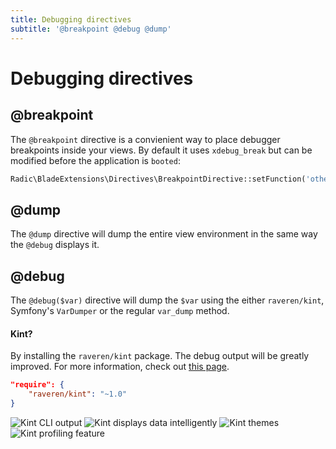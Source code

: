 ```yaml
---
title: Debugging directives
subtitle: '@breakpoint @debug @dump'
---
```


Debugging directives
====================


@breakpoint
-----------
The `@breakpoint` directive is a convienient way to place debugger breakpoints inside your views. 
By default it uses `xdebug_break` but can be modified before the application is `booted`:
```php
Radic\BladeExtensions\Directives\BreakpointDirective::setFunction('other_breakpoint_function_name');
```


@dump
-----
The `@dump` directive will dump the entire view environment in the same way the `@debug` displays it.

@debug
------
The `@debug($var)` directive will dump the `$var` using the either `raveren/kint`, Symfony's `VarDumper` or the regular `var_dump` method. 

#### Kint?
By installing the `raveren/kint` package. The debug output will be greatly improved. For more information, check out [this page](https://github.com/raveren/kint).
```json
"require": {
    "raveren/kint": "~1.0"
}
```

![Kint CLI output](http://i.imgur.com/6B9MCLw.png)
![Kint displays data intelligently](http://i.imgur.com/9P57Ror.png)
![Kint themes](http://raveren.github.io/kint/img/theme-preview.png)
![Kint profiling feature](http://i.imgur.com/tmHUMW4.png)
